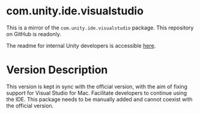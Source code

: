 # com.unity.ide.visualstudio

This is a mirror of the `com.unity.ide.visualstudio` package. This repository on GitHub is readonly.

The readme for internal Unity developers is accessible [here](Internal/README.md).

# Version Description

This version is kept in sync with the official version, with the aim of fixing support for Visual Studio for Mac. Facilitate developers to continue using the IDE. This package needs to be manually added and cannot coexist with the official version.
